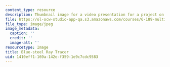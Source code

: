 ```yaml
---
content_type: resource
description: Thumbnail image for a video presentation for a project on multicore programming.
file: https://ol-ocw-studio-app-qa.s3.amazonaws.com/courses/6-189-multicore-programming-primer-january-iap-2007/1410eff1169a142ef3591e9c7cdc9583_p3.jpg
file_type: image/jpeg
image_metadata:
  caption: ''
  credit: ''
  image-alt: ''
resourcetype: Image
title: Blue-steel Ray Tracer
uid: 1410eff1-169a-142e-f359-1e9c7cdc9583
---
```


